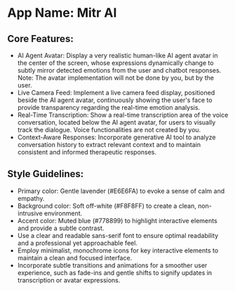 # **App Name**: Mitr AI

## Core Features:

- AI Agent Avatar: Display a very realistic human-like AI agent avatar in the center of the screen, whose expressions dynamically change to subtly mirror detected emotions from the user and chatbot responses. Note: The avatar implementation will not be done by you, but by the user.
- Live Camera Feed: Implement a live camera feed display, positioned beside the AI agent avatar, continuously showing the user's face to provide transparency regarding the real-time emotion analysis.
- Real-Time Transcription: Show a real-time transcription area of the voice conversation, located below the AI agent avatar, for users to visually track the dialogue. Voice functionalities are not created by you.
- Context-Aware Responses: Incorporate generative AI tool to analyze conversation history to extract relevant context and to maintain consistent and informed therapeutic responses.

## Style Guidelines:

- Primary color: Gentle lavender (#E6E6FA) to evoke a sense of calm and empathy.
- Background color: Soft off-white (#F8F8FF) to create a clean, non-intrusive environment.
- Accent color: Muted blue (#778899) to highlight interactive elements and provide a subtle contrast.
- Use a clear and readable sans-serif font to ensure optimal readability and a professional yet approachable feel.
- Employ minimalist, monochrome icons for key interactive elements to maintain a clean and focused interface.
- Incorporate subtle transitions and animations for a smoother user experience, such as fade-ins and gentle shifts to signify updates in transcription or avatar expressions.